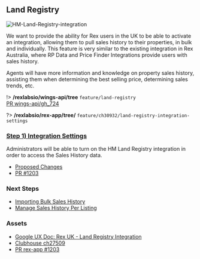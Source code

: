 
## Land Registry

![HM-Land-Registry-integration](https://firebasestorage.googleapis.com/v0/b/docsify-react.appspot.com/o/Land%20Registry%2FHM%20Land%20Registry%20Sales%20History%20Data.png?alt=media&token=98ef4d9b-ff61-41d3-aa99-d2fccbbbcf4a)

We want to provide the ability for Rex users in the UK to be able to activate an integration, allowing them to pull sales history to their properties, in bulk and individually. This feature is very similar to the existing integration in Rex Australia, where RP Data and Price Finder Integrations provide users with sales history.

Agents will have more information and knowledge on property sales history, assisting them when determining the best selling price, determining sales trends, etc.

!> __/rexlabsio/wings-api/tree__ `feature/land-registry`  
[PR wings-api/gh_724](https://github.com/rexlabsio/wings-api/pull/724)

?> __/rexlabsio/rex-app/tree/__ `feature/ch30932/land-registry-integration-settings`

### [Step 1) Integration Settings](md/rexlabs/Land_Registry/Integration_Settings.md)  
Administrators will be able to turn on the HM Land Registry integration in order to access the Sales History data.

- [Proposed Changes](md/rexlabs/Land_Registry/Proposed_Changes.md)
- [PR #1203](https://github.com/rexlabsio/rex-app/pull/1203)

### Next Steps

- [Importing Bulk Sales History](md/rexlabs/Land_Registry/Importing_Bulk_Sales_History.md)
- [Manage Sales History Per Listing](md/rexlabs/Land_Registry/Manage_Sales_History_Per_Listing.md)

### Assets
- [Google UX Doc: Rex UK - Land Registry Integration](https://docs.google.com/document/d/1OqpiBrKFJcKu4VwY-akVB4J79A6_1ZlgR_tLZoYC8BU/edit#heading=h.yduvmhvc306d)
- [Clubhouse ch27509](https://app.clubhouse.io/rexlabs/stories/space/27509/everything)
- [PR rex-app #1203](https://github.com/rexlabsio/rex-app/pull/1203)